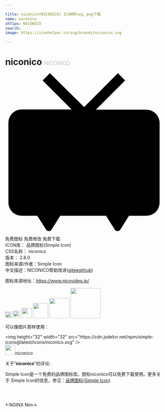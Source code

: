 ```yaml
---

title: niconico(NICONICO) ICON转svg、png下载
name: niconico
zhTips: NICONICO
search: 
image: https://iconhelper.cn/svg/brands/niconico.svg

---
```


# niconico  <small style="font-size: 60%;font-weight: 100">NICONICO</small>

<div id="svg" class="svg-wrap">
<svg role="img" viewBox="0 0 24 24" xmlns="http://www.w3.org/2000/svg"><title>niconico icon</title><path d="M.4787 7.534v12.1279A2.0213 2.0213 0 0 0 2.5 21.6832h2.3888l1.323 2.0948a.4778.4778 0 0 0 .4043.2205.4778.4778 0 0 0 .441-.2205l1.323-2.0948h6.9828l1.323 2.0948a.4778.4778 0 0 0 .441.2205c.1838 0 .3308-.0735.4043-.2205l1.323-2.0948h2.6462a2.0213 2.0213 0 0 0 2.0213-2.0213V7.5339a2.0213 2.0213 0 0 0-2.0213-1.9845h-7.681l4.4468-4.4469L17.1637 0l-5.1452 5.1452L6.8 0 5.6973 1.1025l4.4102 4.4102H2.5367a2.0213 2.0213 0 0 0-2.058 2.058z"/></svg>
</div>
<detail full-name='niconico'></detail>

<div class="detail-page">
<p>
<span><span class="badge-success badge">免费图标</span> <span class="badge-success badge">免费修改</span>  <span class="badge-success badge">免费下载</span> </span>
<br/>
<span>
ICON库：
<span class="badge-secondary badge">品牌图标(Simple Icon)</span> 
</span>
<br/>
<span>
CSS名称：
<span class="badge-secondary badge">niconico</span> 
</span>

<br/>
<span>
版本：
<span class="badge-secondary badge">2.8.0</span> 
</span>
<br/>
<span>图标来源/作者：<span class="badge-light badge">Simple Icon</span></span> 
<br/>
<span class="zh-detail">中文描述：<span class="badge-primary badge">NICONICO</span><span class="help-link"><span>帮助改进</span>(<a href="https://gitee.com/liuwave/icon-helper/edit/master/json/brands/niconico.json" target="_blank" rel="noopener noreferrer">gitee</a><a href="https://github.com/liuwave/icon-helper/edit/master/json/brands/niconico.json" target="_blank" rel="noopener noreferrer">github</a></span>)</span><br/>
</p>
</div><div class="description description alert alert-light"><p>图标来源地址：<a href="https://www.nicovideo.jp/" target="_blank" rel="noopener noreferrer">https://www.nicovideo.jp/</a></p></div>
<div class="alert alert-dark">
<img height="21" width="21" src="https://cdn.jsdelivr.net/npm/simple-icons@latest/icons/niconico.svg" />
<img height="24" width="24" src="https://cdn.jsdelivr.net/npm/simple-icons@latest/icons/niconico.svg" />
<img height="32" width="32" src="https://cdn.jsdelivr.net/npm/simple-icons@latest/icons/niconico.svg" />
<img height="48" width="48" src="https://cdn.jsdelivr.net/npm/simple-icons@latest/icons/niconico.svg" />
<img height="64" width="64" src="https://cdn.jsdelivr.net/npm/simple-icons@latest/icons/niconico.svg" />
<img height="96" width="96" src="https://cdn.jsdelivr.net/npm/simple-icons@latest/icons/niconico.svg" />

</div>
<div>
  <p>可以像图片那样使用：    
  </p>
  <div class="alert alert-primary" style="font-size: 14px">
    &lt;img height="32" width="32" src="https://cdn.jsdelivr.net/npm/simple-icons@latest/icons/niconico.svg" /&gt;
    <copy-btn content='<img height="32" width="32" src="https://cdn.jsdelivr.net/npm/simple-icons@latest/icons/niconico.svg" />'></copy-btn>
  </div>
  <div class="alert alert-secondary">
    <img height="32" width="32" src="https://cdn.jsdelivr.net/npm/simple-icons@latest/icons/niconico.svg" />niconico
    <copy-btn content="niconico" btn-title="复制图标名称"></copy-btn>
  </div>
</div>
<div class="icon-detail__container">
<p>关于“<b>niconico</b>”的评论:</p>
</div>
<Vssue title="关于“niconico”的评论" />
<div><p>Simple Icon是一个免费的品牌图标库。图标niconico可以免费下载使用。更多关于  Simple Icon的信息，参见：<a target="_blank" href="https://iconhelper.cn/brands.html">品牌图标(Simple Icon)</a>
</p></div>


<div style="padding:2rem 0 " class="page-nav"><p class="inner"><span class="prev">←<router-link to="/icon/nginx.html">NGINX</router-link></span> <span class="next"><router-link to="/icon/nim.html">Nim</router-link>→</span></p></div>
